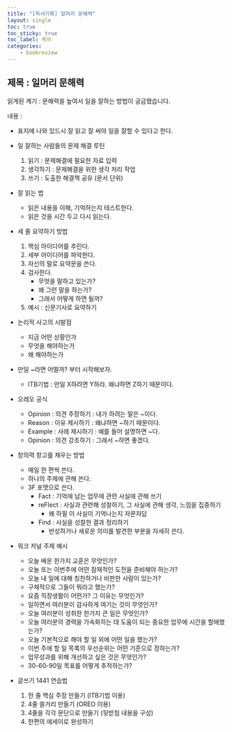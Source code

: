 ```yaml
---
title: "[독서기록] 일머리 문해력"
layout: single
toc: true
toc_sticky: true
toc_label: 목차
categories:
    - bookreview
---
```


## 제목 : 일머리 문해력

읽게된 계기 : 문해력을 높여서 일을 잘하는 방법이 궁금했습니다.

내용 :
- 표지에 나와 있드시 잘 읽고 잘 써야 일을 잘할 수 있다고 한다.
- 일 잘하는 사람들의 문제 해결 루틴
    1. 읽기 : 문제해결에 필요한 자료 입력
    2. 생각하기 : 문제해결을 위한 생각 처리 작업
    3. 쓰기 : 도출한 해결책 공유 (문서 단위)

- 잘 읽는 법
    - 읽은 내용을 이해, 기억하는지 테스트한다.
    - 읽은 것을 시간 두고 다시 읽는다.

- 세 줄 요약하기 방법
    1. 핵심 아이디어를 추린다.
    2. 세부 아이디어를 파악한다.
    3. 자신의 말로 요약문을 쓴다.
    4. 검사한다.
        - 무엇을 말하고 있는가?
        - 왜 그런 말을 하는가?
        - 그래서 어떻게 하면 될까?
    5. 예시 : 신문기사로 요약하기

- 논리적 사고의 시발점
    - 지금 어떤 상황인가
    - 무엇을 해야하는가
    - 왜 해야하는가

- 만일 ~라면 어떨까? 부터 시작해보자.
    - ITB기법 : 만일 X하려면 Y하라. 왜냐하면 Z하기 때문이다.

- 오레오 공식
    - Opinion : 의견 주장하기 : 내가 하려는 말은 ~이다.
    - Reason : 이유 제시하기 : 왜냐하면 ~하기 때문이다.
    - Example : 사례 제시하기 : 예를 들어 설명하면 ~다.
    - Opinion : 의견 강조하기 : 그래서 ~하면 좋겠다.

- 창의력 창고를 채우는 방법
    - 매일 한 편씩 쓴다.
    - 하나의 주제에 관해 쓴다.
    - 3F 포맷으로 쓴다.
        - Fact : 기억에 남는 업무에 관련 사실에 관해 쓰기
        - reFlect : 사실과 관련해 성찰하기, 그 사실에 관해 생각, 느낌을 집중하기
            - 왜 하필 이 사실이 기억나는지 자문자답
        - Find : 사실을 성찰한 결과 정리하기
            - 반성하거나 새로운 의미를 발견한 부분을 자세히 쓴다.

- 워크 저널 주제 예시
    - 오늘 배운 한가지 교훈은 무엇인가?
    - 오늘 또는 이번주에 어떤 잠재적인 도전을 준비해야 하는가?
    - 오늘 내 일에 대해 칭찬하거나 비판한 사람이 있는가?
    - 구체적으로 그들이 뭐라고 했는가?
    - 요즘 직장생활이 어떤가? 그 이유는 무엇인가?
    - 일하면서 여러분이 감사하게 여기는 것이 무엇인가?
    - 오늘 여러분이 성취한 한가지 큰 일은 무엇인가?
    - 오늘 여러분의 경력을 가속화하는 데 도움이 되는 중요한 업무에 시간을 할애했는가?
    - 오늘 기본적으로 해야 할 일 외에 어떤 일을 했는가?
    - 이번 주에 할 일 목록의 우선순위는 어떤 기준으로 정하는가?
    - 업무성과를 위해 개선하고 싶은 것은 무엇인가?
    - 30-60-90일 목표를 어떻게 추적하는가?

- 글쓰기 1441 연습법
    1. 한 줄 핵심 주장 만들기 (ITB기법 이용)
    2. 4줄 쓸거리 만들기 (OREO 이용)
    3. 4줄을 각각 문단으로 만들기 (뒷받침 내용을 구성)
    4. 한편의 에세이로 완성하기
